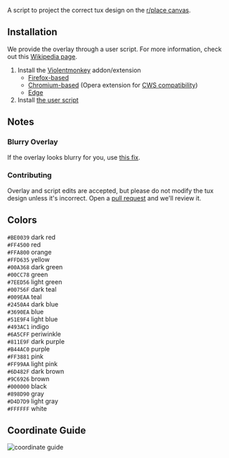 A script to project the correct tux design on the [r/place canvas](https://new.reddit.com/r/place/).

## Installation
We provide the overlay through a user script. For more information, check out this [Wikipedia page](https://wikipedia.org/wiki/Userscript).
1. Install the [Violentmonkey](https://violentmonkey.github.io/) addon/extension
    - [Firefox-based](https://addons.mozilla.org/addon/violentmonkey)
    - [Chromium-based](https://chrome.google.com/webstore/detail/jinjaccalgkegednnccohejagnlnfdag) (Opera extension for [CWS compatibility](https://addons.opera.com/extensions/details/install-chrome-extensions/))
    - [Edge](https://microsoftedge.microsoft.com/addons/detail/violentmonkey/eeagobfjdenkkddmbclomhiblgggliao)
3. Install [the user script](https://greasyfork.org/scripts/442512/code/userscript.user.js)

## Notes
### Blurry Overlay
If the overlay looks blurry for you, use [this fix](https://greasyfork.org/scripts/442555).

### Contributing
Overlay and script edits are accepted, but please do not modify the tux design unless it's incorrect. Open a [pull request](https://github.com/r-PlaceTux/overlay/compare) and we'll review it.

## Colors
`#BE0039` dark red\
`#FF4500` red\
`#FFA800` orange\
`#FFD635` yellow\
`#00A368` dark green\
`#00CC78` green\
`#7EED56` light green\
`#00756F` dark teal\
`#009EAA` teal\
`#2450A4` dark blue\
`#3690EA` blue\
`#51E9F4` light blue\
`#493AC1` indigo\
`#6A5CFF` periwinkle\
`#811E9F` dark purple\
`#B44AC0` purple\
`#FF3881` pink\
`#FF99AA` light pink\
`#6D482F` dark brown\
`#9C6926` brown\
`#000000` black\
`#898D90` gray\
`#D4D7D9` light gray\
`#FFFFFF` white

## Coordinate Guide
![coordinate guide](https://raw.githubusercontent.com/r-PlaceTux/place_tux/main/tuxcoords.png)
